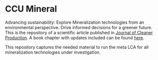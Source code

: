 # CCU Mineral
Advancing sustainability: Explore Mineralization technologies from an environmental perspective. Drive informed decisions for a greener future. This is the repository of a scientific article published in [Journal of Cleaner Production]([https://www.rsc.org/journals-books-databases/about-journals/energy-environmental-science/?gclid=Cj0KCQjwldKmBhCCARIsAP-0rfxyPb6Iur0V2tzdKHMVYNzwS31nbMt6jbmnOaLuJdu_wMVbUrC4a3saAgVjEALw_wcB](https://www.sciencedirect.com/science/article/pii/S0959652621042335)). A book chapter with updates included can be found [here](). 

This repository captures the needed material to run the meta LCA for all mineralization technologies under investigation.
